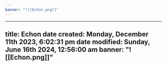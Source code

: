 ```yaml
---
banner: "![[Echon.png]]"
---
```

---
title: Echon
date created: Monday, December 11th 2023, 6:02:31 pm
date modified: Sunday, June 16th 2024, 12:56:00 am
banner: "![[Echon.png]]"
---
